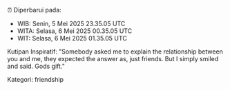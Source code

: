⏰ Diperbarui pada:
- WIB: Senin, 5 Mei 2025 23.35.05 UTC
- WITA: Selasa, 6 Mei 2025 00.35.05 UTC
- WIT: Selasa, 6 Mei 2025 01.35.05 UTC

Kutipan Inspiratif:
"Somebody asked me to explain the relationship between you and me, they expected the answer as, just friends. But I simply smiled and said. Gods gift."


Kategori: friendship

